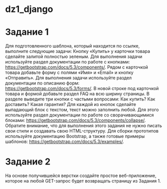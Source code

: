 # dz1_django
# Задание 1
Для подготовленного шаблона, который находится по ссылке, выполните следующие задачи:
Кнопку «Купить» у карточки товара сделайте залитой полностью зеленым.
Для выполнения задачи используйте раздел документации по работе с кнопками: https://getbootstrap.com/docs/5.3/components/.
Рядом с карточкой товара добавьте форму с полями «Имя» и «Email» и кнопку «Отправить».
Для выполнения задачи используйте раздел документации по описанию форм: https://getbootstrap.com/docs/5.3/forms/.
В новой строке под карточкой товара и формой добавьте раздел FAQ на всю ширину страницы. В разделе выведите три кнопки с частыми вопросами:
Как купить?
Как доставить?
Какая гарантия?
Для каждой из кнопок сделайте выпадающий блок с текстом, текст можно заполнить любой.
Для этого используйте раздел документации по работе со сворачивающимися блоками: https://getbootstrap.com/docs/5.3/components/collapse/.
Обратите внимание, что для выполнения этого задания не нужно писать свои стили и создавать свою HTML-структуру. Для сборки прототипов используйте документацию Bootstrap, а также готовые примеры шаблонов: https://getbootstrap.com/docs/5.3/examples/.


# Задание 2
На основе получившейся верстки создайте простое веб-приложение, которое на любой GET-запрос будет возвращать страницу из Задания 1.
